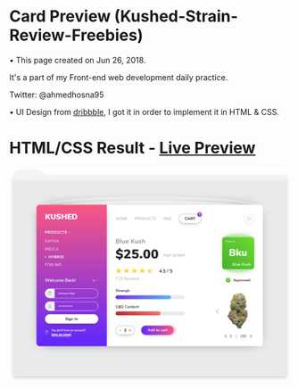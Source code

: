 # Card Preview (Kushed-Strain-Review-Freebies)

• This page created on Jun 26, 2018.

It's a part of my Front-end web development daily practice.

Twitter: @ahmedhosna95

• UI Design from [dribbble](https://dribbble.com/shots/4593490-Kushed-Strain-Review-Freebies/attachments/1038402
), I got it in order to implement it in HTML & CSS.

# HTML/CSS Result - [Live Preview](https://cdn.rawgit.com/ahmedhosna95/Kushed-Strain-Review-Freebies/eb892f72/index.html)

![](assets/img/frame-generic.png)


